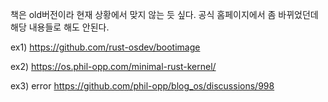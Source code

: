 책은 old버전이라 현재 상황에서 맞지 않는 듯 싶다. 공식 홈페이지에서 좀 바뀌었던데 해당 내용들로 해도 안된다.

ex1)
https://github.com/rust-osdev/bootimage

ex2)
https://os.phil-opp.com/minimal-rust-kernel/

ex3) error
https://github.com/phil-opp/blog_os/discussions/998
